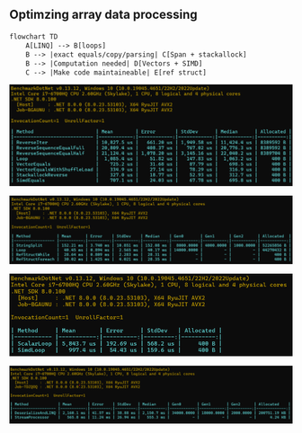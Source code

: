 ## Optimzing array data processing


```mermaid
flowchart TD
    A[LINQ] --> B[loops]
    B --> |exact equals/copy/parsing| C[Span + stackallock]
    B --> |Computation needed| D[Vectors + SIMD]
    C --> |Make code maintaineable| E[ref struct]
```

![String-palindrome-results](./images/String-palindrome-results.png)

![String-parse-results](./images/String-parse-results.png)

![ByteArrayCompareResults](./images/ByteArrayCompareResults.png)

![JsonProcessing](./images/JsonProcessing.png)